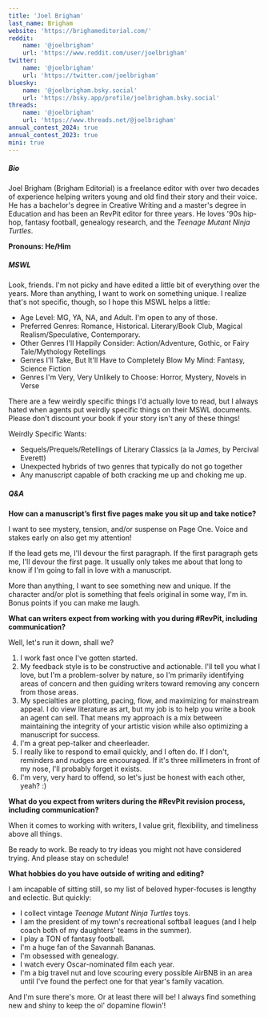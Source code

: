 ```yaml
---
title: 'Joel Brigham'
last_name: Brigham
website: 'https://brighameditorial.com/'
reddit:
    name: '@joelbrigham'
    url: 'https://www.reddit.com/user/joelbrigham'
twitter:
    name: '@joelbrigham'
    url: 'https://twitter.com/joelbrigham'
bluesky:
    name: '@joelbrigham.bsky.social'
    url: 'https://bsky.app/profile/joelbrigham.bsky.social'
threads:
    name: '@joelbrigham'
    url: 'https://www.threads.net/@joelbrigham'
annual_contest_2024: true
annual_contest_2023: true
mini: true
---
```


##### Bio

Joel Brigham (Brigham Editorial) is a freelance editor with over two decades of experience helping writers young and old find their story and their voice. He has a bachelor's degree in Creative Writing and a master's degree in Education and has been an RevPit editor for three years. He loves '90s hip-hop, fantasy football, genealogy research, and the _Teenage Mutant Ninja Turtles_.

**Pronouns: He/Him**

##### MSWL

Look, friends. I'm not picky and have edited a little bit of everything over the years. More than anything, I want to work on something unique. I realize that's not specific, though, so I hope this MSWL helps a little:

* Age Level: MG, YA, NA, and Adult. I'm open to any of those.
* Preferred Genres: Romance, Historical. Literary/Book Club, Magical Realism/Speculative, Contemporary.
* Other Genres I'll Happily Consider: Action/Adventure, Gothic, or Fairy Tale/Mythology Retellings
* Genres I'll Take, But It'll Have to Completely Blow My Mind: Fantasy, Science Fiction
* Genres I'm Very, Very Unlikely to Choose: Horror, Mystery, Novels in Verse

There are a few weirdly specific things I'd actually love to read, but I always hated when agents put weirdly specific things on their MSWL documents. Please don't discount your book if your story isn't any of these things!

Weirdly Specific Wants:
* Sequels/Prequels/Retellings of Literary Classics (a la _James_, by Percival Everett)
* Unexpected hybrids of two genres that typically do not go together
* Any manuscript capable of both cracking me up and choking me up.

##### Q&A

**How can a manuscript’s first five pages make you sit up and take notice?** 

I want to see mystery, tension, and/or suspense on Page One. Voice and stakes early on also get my attention!

If the lead gets me, I'll devour the first paragraph. If the first paragraph gets me, I'll devour the first page. It usually only takes me about that long to know if I'm going to fall in love with a manuscript.

More than anything, I want to see something new and unique. If the character and/or plot is something that feels original in some way, I'm in. Bonus points if you can make me laugh.

**What can writers expect from working with you during #RevPit, including communication?**

Well, let's run it down, shall we?

1. I work fast once I've gotten started.
2. My feedback style is to be constructive and actionable. I'll tell you what I love, but I'm a problem-solver by nature, so I'm primarily identifying areas of concern and then guiding writers toward removing any concern from those areas.
3. My specialties are plotting, pacing, flow, and maximizing for mainstream appeal. I do view literature as art, but my job is to help you write a book an agent can sell. That means my approach is a mix between maintaining the integrity of your artistic vision while also optimizing a manuscript for success.
4. I'm a great pep-talker and cheerleader.
5. I really like to respond to email quickly, and I often do. If I don't, reminders and nudges are encouraged. If it's three millimeters in front of my nose, I'll probably forget it exists.
6. I'm very, very hard to offend, so let's just be honest with each other, yeah? :)

**What do you expect from writers during the #RevPit revision process, including communication?**

When it comes to working with writers, I value grit, flexibility, and timeliness above all things.

Be ready to work. Be ready to try ideas you might not have considered trying. And please stay on schedule!

**What hobbies do you have outside of writing and editing?**

I am incapable of sitting still, so my list of beloved hyper-focuses is lengthy and eclectic. But quickly:

* I collect vintage _Teenage Mutant Ninja Turtles_ toys.
* I am the president of my town's recreational softball leagues (and I help coach both of my daughters' teams in the summer).
* I play a TON of fantasy football.
* I'm a huge fan of the Savannah Bananas.
* I'm obsessed with genealogy.
* I watch every Oscar-nominated film each year.
* I'm a big travel nut and love scouring every possible AirBNB in an area until I've found the perfect one for that year's family vacation.

And I'm sure there's more. Or at least there will be! I always find something new and shiny to keep the ol' dopamine flowin'!
